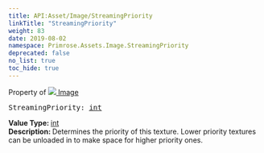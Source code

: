 ```yaml
---
title: API:Asset/Image/StreamingPriority
linkTitle: "StreamingPriority"
weight: 83
date: 2019-08-02
namespace: Primrose.Assets.Image.StreamingPriority
deprecated: false
no_list: true
toc_hide: true
---
```

Property of <a href="/docs/api-reference/Class/Image"><img src="/icons/silk/default.png"/>&nbsp;Image</a>
<pre class="method-declaration">
StreamingPriority: <a class="type" href="/docs/api-reference/System/Primitives#int32">int</a></pre>
<b>Value Type: </b>
<a class="type" href="/docs/api-reference/System/Primitives#int32">int</a>
<br/>
<b>Description: </b>
Determines the priority of this texture. Lower priority textures can be unloaded in to make space for higher priority
ones.


